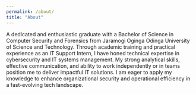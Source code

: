 ```yaml
---
permalink: /about/
title: "About"
---
```


A dedicated and enthusiastic graduate with a Bachelor of Science in Computer Security and Forensics from Jaramogi Oginga Odinga University of Science and Technology. Through academic training and practical experience as an IT Support Intern, I have honed technical expertise in cybersecurity and IT systems management. My strong analytical skills, effective communication, and ability to work independently or in teams position me to deliver impactful IT solutions. I am eager to apply my knowledge to enhance organizational security and operational efficiency in a fast-evolving tech landscape.
